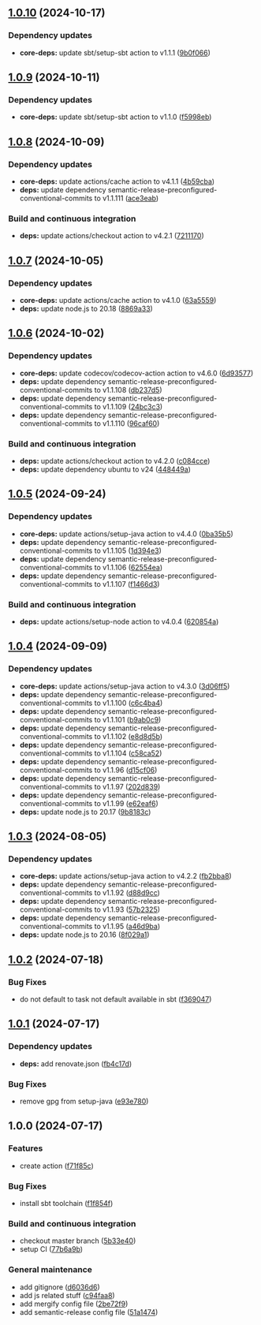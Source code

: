 ## [1.0.10](https://github.com/nicolasfara/build-check-deploy-sbt-action/compare/1.0.9...1.0.10) (2024-10-17)

### Dependency updates

* **core-deps:** update sbt/setup-sbt action to v1.1.1 ([9b0f066](https://github.com/nicolasfara/build-check-deploy-sbt-action/commit/9b0f06664bf7c4f18e94294d4aa759dfb738054d))

## [1.0.9](https://github.com/nicolasfara/build-check-deploy-sbt-action/compare/1.0.8...1.0.9) (2024-10-11)

### Dependency updates

* **core-deps:** update sbt/setup-sbt action to v1.1.0 ([f5998eb](https://github.com/nicolasfara/build-check-deploy-sbt-action/commit/f5998eba311597a976ef76457cf82838ec934bcb))

## [1.0.8](https://github.com/nicolasfara/build-check-deploy-sbt-action/compare/1.0.7...1.0.8) (2024-10-09)

### Dependency updates

* **core-deps:** update actions/cache action to v4.1.1 ([4b59cba](https://github.com/nicolasfara/build-check-deploy-sbt-action/commit/4b59cbac2286863d4628cb23cc1c6dc4439b071c))
* **deps:** update dependency semantic-release-preconfigured-conventional-commits to v1.1.111 ([ace3eab](https://github.com/nicolasfara/build-check-deploy-sbt-action/commit/ace3eab1d7cc395b9903b3bbf9f81b79e6362e68))

### Build and continuous integration

* **deps:** update actions/checkout action to v4.2.1 ([7211170](https://github.com/nicolasfara/build-check-deploy-sbt-action/commit/72111708cb1243265974b54aa1cfb4a7d07d7e1e))

## [1.0.7](https://github.com/nicolasfara/build-check-deploy-sbt-action/compare/1.0.6...1.0.7) (2024-10-05)

### Dependency updates

* **core-deps:** update actions/cache action to v4.1.0 ([63a5559](https://github.com/nicolasfara/build-check-deploy-sbt-action/commit/63a5559c7f62d01495fa185292bcb874dcfdc1a6))
* **deps:** update node.js to 20.18 ([8869a33](https://github.com/nicolasfara/build-check-deploy-sbt-action/commit/8869a33c99d3788fe2cfa7fb18344fbc64adffb5))

## [1.0.6](https://github.com/nicolasfara/build-check-deploy-sbt-action/compare/1.0.5...1.0.6) (2024-10-02)

### Dependency updates

* **core-deps:** update codecov/codecov-action action to v4.6.0 ([6d93577](https://github.com/nicolasfara/build-check-deploy-sbt-action/commit/6d935777d9d618cf18c6ffe77b932c6b0a617fbc))
* **deps:** update dependency semantic-release-preconfigured-conventional-commits to v1.1.108 ([db237d5](https://github.com/nicolasfara/build-check-deploy-sbt-action/commit/db237d59992067b460c9ed6ac71a89edb97ae501))
* **deps:** update dependency semantic-release-preconfigured-conventional-commits to v1.1.109 ([24bc3c3](https://github.com/nicolasfara/build-check-deploy-sbt-action/commit/24bc3c372ec5a5e7b58722ab03354692cddf0095))
* **deps:** update dependency semantic-release-preconfigured-conventional-commits to v1.1.110 ([96caf60](https://github.com/nicolasfara/build-check-deploy-sbt-action/commit/96caf60b1166a1c66671371b1236a134729d7a33))

### Build and continuous integration

* **deps:** update actions/checkout action to v4.2.0 ([c084cce](https://github.com/nicolasfara/build-check-deploy-sbt-action/commit/c084cced0eb580b1eee3fae918f9bfd9512a9b4f))
* **deps:** update dependency ubuntu to v24 ([448449a](https://github.com/nicolasfara/build-check-deploy-sbt-action/commit/448449af93f69872e7e1146f2e1a2c25f13bf07f))

## [1.0.5](https://github.com/nicolasfara/build-check-deploy-sbt-action/compare/1.0.4...1.0.5) (2024-09-24)

### Dependency updates

* **core-deps:** update actions/setup-java action to v4.4.0 ([0ba35b5](https://github.com/nicolasfara/build-check-deploy-sbt-action/commit/0ba35b501f8f1a47d04484ee226be6bb7ad8a9c9))
* **deps:** update dependency semantic-release-preconfigured-conventional-commits to v1.1.105 ([1d394e3](https://github.com/nicolasfara/build-check-deploy-sbt-action/commit/1d394e325c8c15131bca50fc1e6503abe18a5512))
* **deps:** update dependency semantic-release-preconfigured-conventional-commits to v1.1.106 ([62554ea](https://github.com/nicolasfara/build-check-deploy-sbt-action/commit/62554ead51b3ebf735e37b19e7a448afcc1e29cf))
* **deps:** update dependency semantic-release-preconfigured-conventional-commits to v1.1.107 ([f1466d3](https://github.com/nicolasfara/build-check-deploy-sbt-action/commit/f1466d3955982478f0cccaa07d76c881efefaa33))

### Build and continuous integration

* **deps:** update actions/setup-node action to v4.0.4 ([620854a](https://github.com/nicolasfara/build-check-deploy-sbt-action/commit/620854a9c683d260152f9dcac423ff2ef8e11940))

## [1.0.4](https://github.com/nicolasfara/build-check-deploy-sbt-action/compare/1.0.3...1.0.4) (2024-09-09)

### Dependency updates

* **core-deps:** update actions/setup-java action to v4.3.0 ([3d06ff5](https://github.com/nicolasfara/build-check-deploy-sbt-action/commit/3d06ff5843bad8cbf4adbf4d33b3e934a88ae5e1))
* **deps:** update dependency semantic-release-preconfigured-conventional-commits to v1.1.100 ([c6c4ba4](https://github.com/nicolasfara/build-check-deploy-sbt-action/commit/c6c4ba4c93c39e905598d028a43dda5a66da7497))
* **deps:** update dependency semantic-release-preconfigured-conventional-commits to v1.1.101 ([b9ab0c9](https://github.com/nicolasfara/build-check-deploy-sbt-action/commit/b9ab0c9e5f8418bda99c40ee7f0bb97b70ff8191))
* **deps:** update dependency semantic-release-preconfigured-conventional-commits to v1.1.102 ([e8d8d5b](https://github.com/nicolasfara/build-check-deploy-sbt-action/commit/e8d8d5be761a89d01412420c0254d27ad4155885))
* **deps:** update dependency semantic-release-preconfigured-conventional-commits to v1.1.104 ([c58ca52](https://github.com/nicolasfara/build-check-deploy-sbt-action/commit/c58ca529d284861babff38d7c29ec0aa0f6c6ba5))
* **deps:** update dependency semantic-release-preconfigured-conventional-commits to v1.1.96 ([d15cf06](https://github.com/nicolasfara/build-check-deploy-sbt-action/commit/d15cf065e3fa0268585401e7a219de51b76b4163))
* **deps:** update dependency semantic-release-preconfigured-conventional-commits to v1.1.97 ([202d839](https://github.com/nicolasfara/build-check-deploy-sbt-action/commit/202d8394ca6d074c3e18cc19b1b47d5302cb8b58))
* **deps:** update dependency semantic-release-preconfigured-conventional-commits to v1.1.99 ([e62eaf6](https://github.com/nicolasfara/build-check-deploy-sbt-action/commit/e62eaf6ad63c12cf2b6fba9fda8566324edcafd2))
* **deps:** update node.js to 20.17 ([9b8183c](https://github.com/nicolasfara/build-check-deploy-sbt-action/commit/9b8183cd2530fdac2e8562d0383e83a4bd89ab36))

## [1.0.3](https://github.com/nicolasfara/build-check-deploy-sbt-action/compare/1.0.2...1.0.3) (2024-08-05)

### Dependency updates

* **core-deps:** update actions/setup-java action to v4.2.2 ([fb2bba8](https://github.com/nicolasfara/build-check-deploy-sbt-action/commit/fb2bba8e3e04b93ae38f40224e99e4ef446e013c))
* **deps:** update dependency semantic-release-preconfigured-conventional-commits to v1.1.92 ([d88d9cc](https://github.com/nicolasfara/build-check-deploy-sbt-action/commit/d88d9cc8e58c1f89df470a8efa93971f895c6cbf))
* **deps:** update dependency semantic-release-preconfigured-conventional-commits to v1.1.93 ([57b2325](https://github.com/nicolasfara/build-check-deploy-sbt-action/commit/57b23258d9eaeffc6921c87b4e5f746ca12a0173))
* **deps:** update dependency semantic-release-preconfigured-conventional-commits to v1.1.95 ([a46d9ba](https://github.com/nicolasfara/build-check-deploy-sbt-action/commit/a46d9ba71626838afd9321bc87dd6782faefec0f))
* **deps:** update node.js to 20.16 ([8f029a1](https://github.com/nicolasfara/build-check-deploy-sbt-action/commit/8f029a13cb8e02f4008785a035e70a3450eda104))

## [1.0.2](https://github.com/nicolasfara/build-check-deploy-sbt-action/compare/1.0.1...1.0.2) (2024-07-18)

### Bug Fixes

* do not default to task not default available in sbt ([f369047](https://github.com/nicolasfara/build-check-deploy-sbt-action/commit/f369047d77d72470329f3cf3f4ff11595d95ff68))

## [1.0.1](https://github.com/nicolasfara/build-check-deploy-sbt-action/compare/1.0.0...1.0.1) (2024-07-17)

### Dependency updates

* **deps:** add renovate.json ([fb4c17d](https://github.com/nicolasfara/build-check-deploy-sbt-action/commit/fb4c17d941f32e08818d09f7415ee22164c8afac))

### Bug Fixes

* remove gpg from setup-java ([e93e780](https://github.com/nicolasfara/build-check-deploy-sbt-action/commit/e93e780d29a0cdeccb3ac4aa53ceb23cca0ad26f))

## 1.0.0 (2024-07-17)

### Features

* create action ([f71f85c](https://github.com/nicolasfara/build-check-deploy-sbt-action/commit/f71f85c66694172e740fe15b40c3a9fd0fd68a69))

### Bug Fixes

* install sbt toolchain ([f1f854f](https://github.com/nicolasfara/build-check-deploy-sbt-action/commit/f1f854f951f19acefb11eb77ef5cefebdc99e268))

### Build and continuous integration

* checkout master branch ([5b33e40](https://github.com/nicolasfara/build-check-deploy-sbt-action/commit/5b33e403bca6452b1085ef76fbfab70015a3c97b))
* setup CI ([77b6a9b](https://github.com/nicolasfara/build-check-deploy-sbt-action/commit/77b6a9b3cc49a7917524a4ec2e7dbb7e76e1ff33))

### General maintenance

* add gitignore ([d6036d6](https://github.com/nicolasfara/build-check-deploy-sbt-action/commit/d6036d6f5a755ea213dc67c639a7b116c4c5b9eb))
* add js related stuff ([c94faa8](https://github.com/nicolasfara/build-check-deploy-sbt-action/commit/c94faa8b3fa3b2703977e654e02a01fa59fa2789))
* add mergify config file ([2be72f9](https://github.com/nicolasfara/build-check-deploy-sbt-action/commit/2be72f993dc9858b9602478d2264ddbbb873199a))
* add semantic-release config file ([51a1474](https://github.com/nicolasfara/build-check-deploy-sbt-action/commit/51a1474324878a066c94f952937fd4a4e0003bcc))
